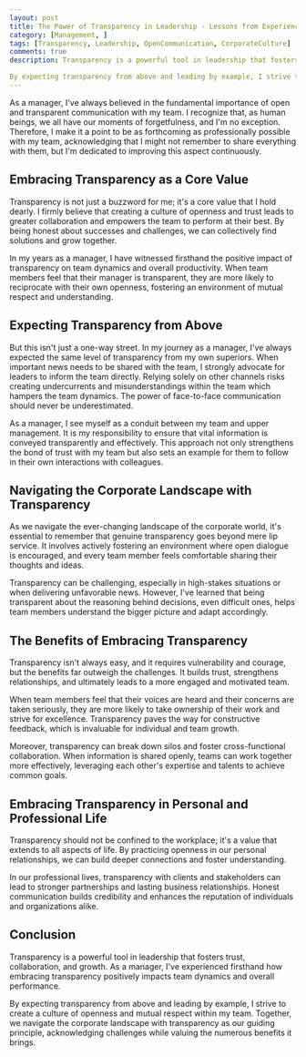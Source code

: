 ```yaml
---
layout: post
title: The Power of Transparency in Leadership - Lessons from Experience
category: [Management, ]
tags: [Transparency, Leadership, OpenCommunication, CorporateCulture]
comments: true
description: Transparency is a powerful tool in leadership that fosters trust, collaboration, and growth. As a manager, I've experienced firsthand how embracing transparency positively impacts team dynamics and overall performance.

By expecting transparency from above and leading by example, I strive to create a culture of openness and mutual respect within my team. Together, we navigate the corporate landscape with transparency as our guiding principle, acknowledging challenges while valuing the numerous benefits it brings.
---
```


As a manager, I've always believed in the fundamental importance of open and transparent communication with my team. I recognize that, as human beings, we all have our moments of forgetfulness, and I'm no exception. Therefore, I make it a point to be as forthcoming as professionally possible with my team, acknowledging that I might not remember to share everything with them, but I'm dedicated to improving this aspect continuously.

## Embracing Transparency as a Core Value

Transparency is not just a buzzword for me; it's a core value that I hold dearly. I firmly believe that creating a culture of openness and trust leads to greater collaboration and empowers the team to perform at their best. By being honest about successes and challenges, we can collectively find solutions and grow together.

In my years as a manager, I have witnessed firsthand the positive impact of transparency on team dynamics and overall productivity. When team members feel that their manager is transparent, they are more likely to reciprocate with their own openness, fostering an environment of mutual respect and understanding.

## Expecting Transparency from Above

But this isn't just a one-way street. In my journey as a manager, I've always expected the same level of transparency from my own superiors. When important news needs to be shared with the team, I strongly advocate for leaders to inform the team directly. Relying solely on other channels risks creating undercurrents and misunderstandings within the team which hampers the team dynamics. The power of face-to-face communication should never be underestimated.

As a manager, I see myself as a conduit between my team and upper management. It is my responsibility to ensure that vital information is conveyed transparently and effectively. This approach not only strengthens the bond of trust with my team but also sets an example for them to follow in their own interactions with colleagues.

## Navigating the Corporate Landscape with Transparency

As we navigate the ever-changing landscape of the corporate world, it's essential to remember that genuine transparency goes beyond mere lip service. It involves actively fostering an environment where open dialogue is encouraged, and every team member feels comfortable sharing their thoughts and ideas.

Transparency can be challenging, especially in high-stakes situations or when delivering unfavorable news. However, I've learned that being transparent about the reasoning behind decisions, even difficult ones, helps team members understand the bigger picture and adapt accordingly.

## The Benefits of Embracing Transparency

Transparency isn't always easy, and it requires vulnerability and courage, but the benefits far outweigh the challenges. It builds trust, strengthens relationships, and ultimately leads to a more engaged and motivated team.

When team members feel that their voices are heard and their concerns are taken seriously, they are more likely to take ownership of their work and strive for excellence. Transparency paves the way for constructive feedback, which is invaluable for individual and team growth.

Moreover, transparency can break down silos and foster cross-functional collaboration. When information is shared openly, teams can work together more effectively, leveraging each other's expertise and talents to achieve common goals.

## Embracing Transparency in Personal and Professional Life

Transparency should not be confined to the workplace; it's a value that extends to all aspects of life. By practicing openness in our personal relationships, we can build deeper connections and foster understanding.

In our professional lives, transparency with clients and stakeholders can lead to stronger partnerships and lasting business relationships. Honest communication builds credibility and enhances the reputation of individuals and organizations alike.


## Conclusion

Transparency is a powerful tool in leadership that fosters trust, collaboration, and growth. As a manager, I've experienced firsthand how embracing transparency positively impacts team dynamics and overall performance.

By expecting transparency from above and leading by example, I strive to create a culture of openness and mutual respect within my team. Together, we navigate the corporate landscape with transparency as our guiding principle, acknowledging challenges while valuing the numerous benefits it brings.
